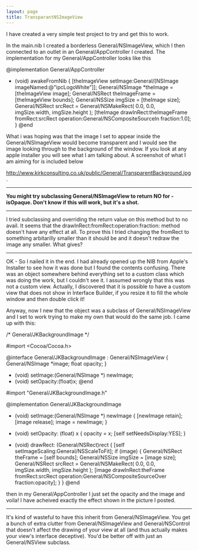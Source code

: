 ```yaml
---
layout: page
title: TransparantNSImageView
---
```


I have created a very simple test project to try and get this to work.

In the main.nib I created a borderless General/NSImageView, which I then connected to an outlet in an General/AppController I created.  The implementation for my General/AppController looks like this

    
@implementation General/AppController

- (void) awakeFromNib
{
[theImageView setImage:General/[NSImage imageNamed:@"ipcLogoWhite"]];
General/NSImage *theImage = [theImageView image];
General/NSRect theImageFrame = [theImageView bounds];
General/NSSize imgSize = [theImage size];
General/NSRect srcRect = General/NSMakeRect( 0.0, 0.0, imgSize.width, imgSize.height );
[theImage drawInRect:theImageFrame fromRect:srcRect operation:General/NSCompositeSourceIn fraction:1.0];
}
@end


What i was hoping was that the image I set to appear inside the General/NSImageView would become transparent and I would see the image looking through to the background of the window.  If you look at any apple installer you will see what I am talking about.  A screenshot of what I am aiming for is included below

 http://www.kirkconsulting.co.uk/public/General/TransparentBackground.jpg.
 
----
 
**You might try subclassing General/NSImageView to return     NO for     -isOpaque. Don't know if this will work, but it's a shot.**

----

I tried subclassing and overriding the return value on this method but to no avail.  It seems that the drawInRect:fromRect:operation:fraction: method doesn't have any effect at all.  To prove this I tried changing the fromRect to something arbitarilly smaller than it should be and it doesn't redraw the image any smaller.  What gives?

----

OK - So I nailed it in the end.  I had already opened up the NIB from Apple's Installer to see how it was done but I found the contents confusing.  There was an object somewhere behind everything set to a custom class which was doing the work, but I couldn't see it.  I assumed wrongly that this was not a custom view.  Actually, I discovered that it is possible to have a custom view that does not show in Interface Builder, if you resize it to fill the whole window and then double click it!

Anyway, now I new that the object was a subclass of General/NSImageView and I set to work trying to make my own that would do the same job.  I came up with this:

    
/* General/JKBackgroundImage */

#import <Cocoa/Cocoa.h>

@interface General/JKBackgroundImage : General/NSImageView
{
	General/NSImage *image;
	float opacity;
}
- (void) setImage:(General/NSImage *) newImage;
- (void) setOpacity:(float)x;
@end

#import "General/JKBackgroundImage.h"

@implementation General/JKBackgroundImage

- (void) setImage:(General/NSImage *) newImage
{
	[newImage retain];
	[image release];
	image = newImage;
}

- (void) setOpacity: (float) x
{
	opacity = x;
	[self setNeedsDisplay:YES];
}

- (void) drawRect: (General/NSRect)rect
{ 
	[self setImageScaling:General/NSScaleToFit];
	if (image) {
		General/NSRect theFrame = [self bounds];
		General/NSSize imgSize = [image size];
		General/NSRect srcRect = General/NSMakeRect( 0.0, 0.0, imgSize.width, imgSize.height );
		[image drawInRect:theFrame
				 fromRect:srcRect
				operation:General/NSCompositeSourceOver
				   fraction:opacity];
	}
}
@end


then in my General/AppController I just set the opacity and the image and voila!  I have acheived exactly the effect shown in the picture I posted.

----

It's kind of wasteful to have this inherit from General/NSImageView. You get a bunch of extra clutter from General/NSImageView and General/NSControl that doesn't affect the drawing of your view at all (and thus actually makes your view's interface deceptive). You'd be better off with just an General/NSView subclass.
